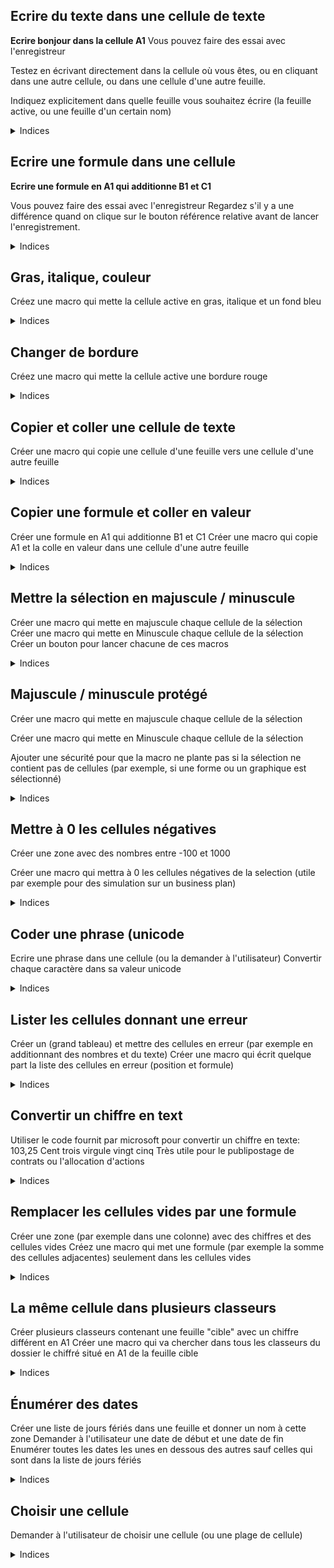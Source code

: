 
## Ecrire du texte dans une cellule de texte
**Ecrire bonjour dans la cellule A1**
Vous pouvez faire des essai avec l'enregistreur

Testez en écrivant directement dans la cellule où vous êtes, ou en cliquant dans une autre cellule, ou dans une cellule d'une autre feuille.

Indiquez explicitement dans quelle feuille vous souhaitez écrire (la feuille active, ou une feuille d'un certain nom)

<details><summary>Indices</summary>
Range Sheets FormulaR1C1 value
</details>


## Ecrire une formule dans une cellule
**Ecrire une formule en A1 qui additionne B1 et C1**

Vous pouvez faire des essai avec l'enregistreur
Regardez s'il y a une différence quand on clique sur le bouton référence relative avant de lancer l'enregistrement.
<details><summary>Indices</summary>
FormulaR1C1 Formula
</details>

## Gras, italique, couleur
Créez une macro qui mette la cellule active en gras, italique et un fond bleu

<details><summary>Indices</summary>
With Font
</details>




## Changer de bordure
Créez une macro qui mette la cellule active une bordure rouge

<details><summary>Indices</summary>
With Borders
</details>

## Copier et coller une cellule de texte
Créer une macro qui copie une cellule d'une feuille vers une cellule d'une autre feuille

<details><summary>Indices</summary>
Copy Paste
</details>

## Copier une formule et coller en valeur
Créer une formule en A1 qui additionne B1 et C1
Créer une macro qui copie A1 et la colle en valeur dans une cellule d'une autre feuille

<details><summary>Indices</summary>
PasteSpecial :=
</details>

## Mettre la sélection en majuscule / minuscule
Créer une macro qui mette en majuscule chaque cellule de la sélection
Créer une macro qui mette en Minuscule chaque cellule de la sélection
Créer un bouton pour lancer chacune de ces macros

<details><summary>Indices</summary>
For each UCase
</details>

## Majuscule / minuscule protégé
Créer une macro qui mette en majuscule chaque cellule de la sélection

Créer une macro qui mette en Minuscule chaque cellule de la sélection

Ajouter une sécurité pour que la macro ne plante pas si la sélection ne contient pas de cellules (par exemple, si une forme ou un graphique est sélectionné)

<details><summary>Indices</summary>
For each UCase IF
</details>

## Mettre à 0 les cellules négatives
Créer une zone avec des nombres entre -100 et 1000

Créer une macro qui mettra à 0 les cellules négatives de la selection (utile par exemple pour des simulation sur un business plan)

<details><summary>Indices</summary>
For Range If
</details>

## Coder une phrase (unicode
Ecrire une phrase dans une cellule (ou la demander à l'utilisateur)
Convertir chaque caractère dans sa valeur unicode

<details><summary>Indices</summary>
Range 
</details>

## Lister les cellules donnant une erreur
Créer un (grand tableau) et mettre des cellules en erreur (par exemple en additionnant des nombres et du texte)
Créer une macro qui écrit quelque part la liste des cellules en erreur (position et formule)

<details><summary>Indices</summary>
Range
</details>

## Convertir un chiffre en text
Utiliser le code fournit par microsoft pour convertir un chiffre en texte: 103,25 Cent trois virgule vingt cinq
Très utile pour le publipostage de contrats ou l'allocation d'actions
<details><summary>Indices</summary>
Range
</details>

## Remplacer les cellules vides par une formule
Créer une zone (par exemple dans une colonne) avec des chiffres et des cellules vides
Créez une macro qui met une formule (par exemple la somme des cellules adjacentes) seulement dans les cellules vides

<details><summary>Indices</summary>
Range Formula IsEmpty
</details>

## La même cellule dans plusieurs classeurs
Créer plusieurs classeurs contenant une feuille "cible" avec un chiffre différent en A1
Créer une macro qui va chercher dans tous les classeurs du dossier le chiffré situé en A1 de la feuille cible

<details><summary>Indices</summary>
Range
</details>

## Énumérer des dates
Créer une liste de jours fériés dans une feuille et donner un nom à cette zone
Demander à l'utilisateur une date de début et une date de fin
Enumérer toutes les dates les unes en dessous des autres sauf celles qui sont dans la liste de jours fériés

<details><summary>Indices</summary>
For Range
</details>

## Choisir une cellule
Demander à l'utilisateur de choisir une cellule (ou une plage de cellule)

<details><summary>Indices</summary>
Application.inputbox Type:=8
</details>



